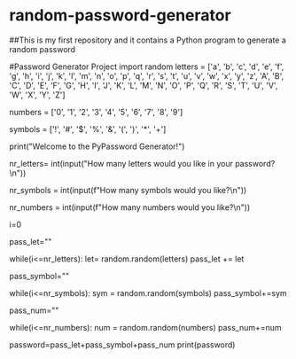 # random-password-generator
##This is my first repository and it contains a Python program to generate a random password

#Password Generator Project
import random
letters = ['a', 'b', 'c', 'd', 'e', 'f', 'g', 'h', 'i', 'j', 'k', 'l', 'm', 'n', 'o', 'p', 'q', 'r', 's', 't', 'u', 'v', 'w', 'x', 'y', 'z', 'A', 'B', 'C', 'D', 'E', 'F', 'G', 'H', 'I', 'J', 'K', 'L', 'M', 'N', 'O', 'P', 'Q', 'R', 'S', 'T', 'U', 'V', 'W', 'X', 'Y', 'Z']

numbers = ['0', '1', '2', '3', '4', '5', '6', '7', '8', '9']

symbols = ['!', '#', '$', '%', '&', '(', ')', '*', '+']

print("Welcome to the PyPassword Generator!")

nr_letters= int(input("How many letters would you like in your password?\n"))

nr_symbols = int(input(f"How many symbols would you like?\n"))

nr_numbers = int(input(f"How many numbers would you like?\n"))

i=0

pass_let=""

while(i<=nr_letters):
    let= random.random(letters)
    pass_let += let

pass_symbol=""

while(i<=nr_symbols):
    sym = random.random(symbols)
    pass_symbol+=sym

pass_num=""

while(i<=nr_numbers):
    num = random.random(numbers)
    pass_num+=num

password=pass_let+pass_symbol+pass_num
print(password)
